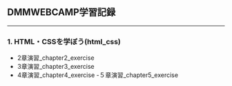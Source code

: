 ## DMMWEBCAMP学習記録  
___
### 1. HTML・CSSを学ぼう(html_css)
 - 2章演習_chapter2_exercise
 - 3章演習_chapter3_exercise
 - 4章演習_chapter4_exercise
 -５章演習_chapter5_exercise